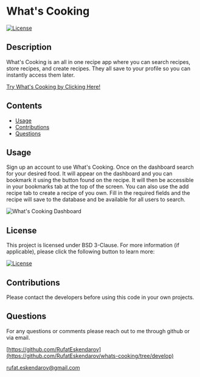 # What's Cooking

  [![License](https://img.shields.io/badge/License-BSD_3--Clause-blue.svg)](https://opensource.org/licenses/BSD-3-Clause)

  ## Description

  What's Cooking is an all in one recipe app where you can search recipes, store recipes, and create recipes. They all save to your profile so you can instantly access them later.
  
  [Try What's Cooking by Clicking Here!](https://whats--cooking.herokuapp.com/)

  ## Contents
  
  - [Usage](#usage)
  - [Contributions](#contributions)
  - [Questions](#questions)

  ## Usage

  Sign up an account to use What's Cooking. Once on the dashboard search for your desired food. It will appear on the dashboard and you can bookmark it using the button found on the recipe. It will then be accessible in your bookmarks tab at the top of the screen. You can also use the add recipe tab to create a recipe of you own. Fill in the required fields and the recipe will save to the database and be available for all users to search.
  
  ![What's Cooking Dashboard](/public/media/whatscookingprofile.jpg)

  

  ## License

  This project is licensed under BSD 3-Clause. For more information (if applicable), please click the following button to learn more:

  [![License](https://img.shields.io/badge/License-BSD_3--Clause-blue.svg)](https://opensource.org/licenses/BSD-3-Clause)

  ## Contributions
  
  Please contact the developers before using this code in your own projects.

  

  ## Questions
  
  For any questions or comments please reach out to me through github or via email.
  
  [https://github.com/RufatEskendarov](https://github.com/RufatEskendarov/whats-cooking/tree/develop)

  rufat.eskendarov@gmail.com
